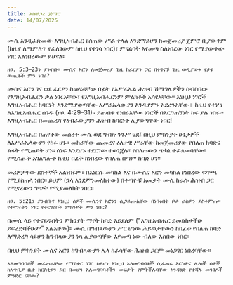 ```yaml
---
title: አስቸጋሪ ጅማሮ
date: 14/07/2025
---
```


ሙሴ እንዲፈጽመው እግዚአብሔር የሰጠው ሥራ ቀላል እንደማይሆን ከመጀመሪያ ጀምሮ ቢያውቅም (ከዚያ ለማምለጥ የፈለገውም ከዚህ የተነሳ ነበር)፣ ምናልባት እየመጣ ስለነበረው ነገር የሚያውቀው ነገር አልነበረውም ይሆናል።

`ዘፀ. 5:3–23ን ያንብቡ። ሙሴና አሮን ለመጀመሪያ ጊዜ ከፈርዖን ጋር በተገናኙ ጊዜ ወዲያውኑ የታዩ ውጤቶች ምን ነበሩ?`

ሙሴና አሮን ገና ወደ ፈርዖን ከመሄዳቸው በፊት የእሥራኤል ሕዝብ ሽማግሌዎችን ሰብስበው የእግዚአብሔርን ቃል ነገሩአቸው፣ የእግዚአብሔርንም ምልክቶች አሳዩአቸው። እነዚህ ነገሮች እግዚአብሔር ከባርነት እንደሚያወጣቸው እሥራኤላውያን እንዲያምኑ አደረጉአቸው। ከዚህ የተነሣ ለእግዚአብሔር ሰገዱ (ዘፀ. 4:29–31)። ይጠብቁ የነበሩአቸው ነገሮች በእርግጠኝነት ከፍ ያሉ ነበሩ፡- እግዚአብሔር በመጨረሻ የዕብራውያንን ሕዝብ ከባርነት ሊያወጣቸው ነበር!

እግዚአብሔር በጠየቀው መሰረት ሙሴ ወደ ግብጽ ንጉሥ ሄደ፤ በዚህ ምክንያት ሁኔታዎች ለእሥራኤላውያን የከፉ ሆኑ። መከራቸው ጨመረና ዕለታዊ ሥራቸው ከመጀመሪያው የበለጠ ከባድና ልፋት የሚጠይቅ ሆነ። ሰነፍ እንደሆኑ ተደርገው ተወነጀሉ፣ የበለጠውን ጭካኔ ተፈጸመባቸው፣ የሚሰጡት አገልግሎት ከዚህ በፊት ከነበረው የበለጠ በጣም ከባድ ሆነ።

መሪዎቻቸው ደስተኞች አልነበሩም፣ በእነርሱ መካከል እና በሙሴና አሮን መካከል የነበረው ፍጥጫ የሚያስጠላ ነበር። ይህም (ኋላ እንደምንመለከተው) በቀጣዮቹ አመታት ሙሴ ከራሱ ሕዝብ ጋር የሚኖረውን ግጭት የሚያመለክት ነበር።

`ዘፀ. 5:21ን ያንብቡና እነዚህ ሰዎች ሙሴንና አሮንን ሲጋፈጡአቸው በነበሩበት ቦታ ራስዎን ያስቀምጡ። የተናገሩትን ነገር የተናገሩበት ምክንያት ምን ነበር?`

በሙሴ ላይ የተናደዱበትን ምክንያት ማየት ከባድ አይደለም ("እግዚአብሔር ይመልከታችሁ ይፍረድባችሁም" አሉአቸው)። ሙሴ በግብጻውያን ሥር ሆነው ሕይወታቸውን ከበፊቱ የበለጠ ከባድ ለማድረግ ሳይሆን ከግብጻውያን ነጻ ሊያወጣቸው እየመጣ ነው ብለው አስበው ነበር።

በዚህ ምክንያት ሙሴና አሮን ከግብጻውያን ሌላ ከራሳቸው ሕዝብ ጋርም መነጋገር ነበረባቸው።

`አለመግባባቶች መፈጠራቸው የማይቀር ነገር ስለሆነ እነዚህ አለመግባባቶች ሲፈጠሩ እርስዎና ሌሎች ሰዎች ከአጥቢያ ቤተ ክርስቲያን ጋር በመሆን አለመግባባቶችን መፍታት የምትችሉባቸው አንዳንድ የተሻሉ መንገዶች ምንድር ናቸው?`